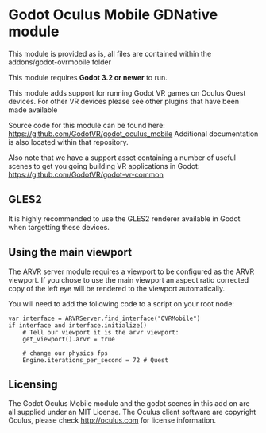# Godot Oculus Mobile GDNative module
This module is provided as is, all files are contained within the addons/godot-ovrmobile folder

This module requires **Godot 3.2 or newer** to run.

This module adds support for running Godot VR games on Oculus Quest devices.
For other VR devices please see other plugins that have been made available 

Source code for this module can be found here:
https://github.com/GodotVR/godot_oculus_mobile
Additional documentation is also located within that repository.

Also note that we have a support asset containing a number of useful scenes to get you going building VR applications in Godot:
https://github.com/GodotVR/godot-vr-common

GLES2
-----
It is highly recommended to use the GLES2 renderer available in Godot when targetting these devices. 

Using the main viewport
-----------------------
The ARVR server module requires a viewport to be configured as the ARVR viewport. If you chose to use the main viewport an aspect ratio corrected copy of the left eye will be rendered to the viewport automatically.

You will need to add the following code to a script on your root node:

```
var interface = ARVRServer.find_interface("OVRMobile")
if interface and interface.initialize()
	# Tell our viewport it is the arvr viewport:
	get_viewport().arvr = true

	# change our physics fps
	Engine.iterations_per_second = 72 # Quest
```

Licensing
---------
The Godot Oculus Mobile module and the godot scenes in this add on are all supplied under an MIT License.
The Oculus client software are copyright Oculus, please check http://oculus.com for license information.
